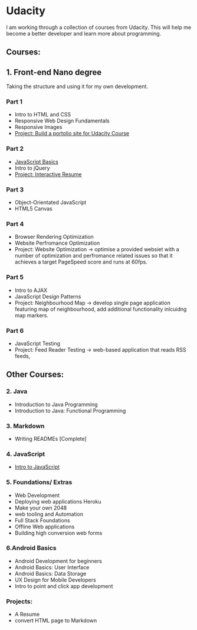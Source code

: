 # Udacity
I am working through a collection of courses from Udacity. 
This will help me become a better developer and learn more about programming. 


## Courses:

## 1. Front-end Nano degree 
Taking the structure and using it for my own development. 

### Part 1
* Intro to HTML and CSS
* Responsive Web Design Fundamentals
* Responsive Images
* [Project: Build a portolio site for Udacity Course](https://github.com/malevolentninja/udacity/tree/master/udacity_portfolio)

### Part 2
* [JavaScript Basics](https://github.com/malevolentninja/Udacity/tree/master/Javascript/javaScript_Basics)
* Intro to jQuery
* [Project: Interactive Resume](https://github.com/malevolentninja/Udacity/tree/master/Javascript/Resume-Project) 

### Part 3
* Object-Orientated JavaScript
* HTML5 Canvas

### Part 4

* Browser Rendering Optimization
* Website Perfromance Optimization
* Project: Website Optimization -> optimise a provided websiet with a number of optimization and perfromance related issues so that it achieves a target PageSpeed score and runs at 60fps.

### Part 5
* Intro to AJAX
* JavaScript Design Patterns
* Project: Neighbourhood Map -> develop single page application featuring map of neighbourhood, add additional functionality inlcuidng map markers.

### Part 6
* JavaScript Testing 
* Project: Feed Reader Testing -> web-based application that reads RSS feeds, 

## Other Courses:
### 2. Java
* Introduction to Java Programming
* Introduction to Java: Functional Programming

### 3. Markdown 
* Writing READMEs [Complete]

### 4. JavaScript
* [Intro to JavaScript](https://github.com/malevolentninja/Udacity/tree/master/Javascript/Intro_to_JavaScript)


### 5. Foundations/ Extras
* Web Development
* Deploying web applications Heroku
* Make your own 2048
* web tooling and Automation
* Full Stack Foundations
* Offline Web applications
* Building high conversion web forms

### 6.Android Basics
* Android Development for beginners
* Android Basics: User Interface
* Android Basics: Data Storage
* UX Design for Mobile Developers
* Intro to point and click app development


### Projects:
- A Resume
- convert HTML page to Markdown
